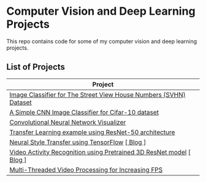 # Computer Vision and Deep Learning Projects
This repo contains code for some of my computer vision and deep learning projects. 

## List of Projects
| Project |
| ------------- |
| [Image Classifier for The Street View House Numbers (SVHN) Dataset](StreetViewHouseNumbers_Classifier/) |
| [A Simple CNN Image Classifier for Cifar-10 dataset](CIFAR10_Image_Classifier/) |
| [Convolutional Neural Network Visualizer](ConvolutionalNeuralNetworkVisualizer/) | 
| [Transfer Learning example using ResNet-50 architecture](TransferLearningResnet/) | 
| [Neural Style Transfer using TensorFlow](NeuralStyleTransfer/) [[ Blog ]](https://medium.com/@vasu.gupta9/neural-style-transfer-using-tensorflow-7e0f3e789e0c) | 
| [Video Activity Recognition using Pretrained 3D ResNet model](VideoActivityRecognition3DResnet/) [[ Blog ]](https://gvasu.medium.com/recognizing-400-different-activities-in-videos-using-python-and-opencv-ee59cc6d61f6) |
| [Multi-Threaded Video Processing for Increasing FPS](MultiThreadedVideoProcessing/)